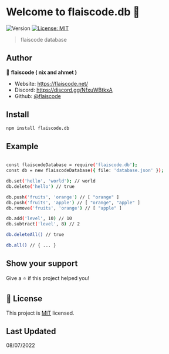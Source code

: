 # Welcome to flaiscode.db 👋
![Version](https://img.shields.io/badge/version-1.0.5-blue.svg?cacheSeconds=2592000)
[![License: MIT](https://img.shields.io/badge/License-MIT-yellow.svg)](https://github.com/flaiscode/database/blob/main/LICENSE)

> flaiscode database

## Author

👤 **flaiscode ( nix and ahmet )**

* Website: https://flaiscode.net/
* Discord: https://discord.gg/NfxuWBtkxA
* Github: [@flaiscode](https://github.com/flaiscode)

## Install

```sh
npm install flaiscode.db
```

## Example

```sh

const flaiscodeDatabase = require('flaiscode.db');
const db = new flaiscodeDatabase({ file: 'database.json' });

db.set('hello', 'world'); // world
db.delete('hello') // true

db.push('fruits', 'orange') // [ "orange" ]
db.push('fruits', 'apple') // [ "orange", "apple" ]
db.remove('fruits', 'orange') // [ "apple" ]

db.add('level', 10) // 10
db.subtract('level', 8) // 2

db.deleteAll() // true

db.all() // { ... }

```


## Show your support

Give a ⭐️ if this project helped you!


## 📝 License

This project is [MIT](https://github.com/flaiscode/database/blob/main/LICENSE) licensed.

## Last Updated

08/07/2022
